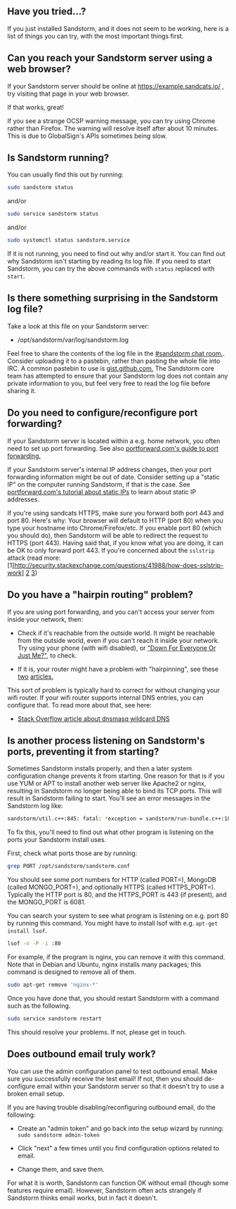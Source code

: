 ## Have you tried...?

If you just installed Sandstorm, and it does not seem to be working, here is a list of things you
can try, with the most important things first.

## Can you reach your Sandstorm server using a web browser?

If your Sandstorm server should be online at https://example.sandcats.io/ , try
visiting that page in your web browser.

If that works, great!

If you see a strange OCSP warning message, you can try using Chrome rather than Firefox. The warning
will resolve itself after about 10 minutes. This is due to GlobalSign's APIs sometimes being slow.

## Is Sandstorm running?

You can usually find this out by running:

```bash
sudo sandstorm status
```

and/or

```bash
sudo service sandstorm status
```

and/or

```bash
sudo systemctl status sandstorm.service
```

If it is not running, you need to find out why and/or start it. You can find out why Sandstorm isn't
starting by reading its log file. If you need to start Sandstorm, you can try the above commands
with `status` replaced with `start`.

## Is there something surprising in the Sandstorm log file?

Take a look at this file on your Sandstorm server:

- /opt/sandstorm/var/log/sandstorm.log

Feel free to share the contents of the log file in the [#sandstorm chat
room.](https://sandstorm.io/community). Consider uploading it to a pastebin, rather than pasting the
whole file into IRC.  A common pastebin to use is [gist.github.com.](https://gist.github.com/) The
Sandstorm core team has attempted to ensure that your Sandstorm log does not contain any private
information to you, but feel very free to read the log file before sharing it.

## Do you need to configure/reconfigure port forwarding?

If your Sandstorm server is located within a e.g. home network, you often need to set up port
forwarding. See also [portforward.com's guide to port forwarding.](http://portforward.com/)

If your Sandstorm server's internal IP address changes, then your port forwarding information might
be out of date. Consider setting up a "static IP" on the computer running Sandstorm, if that is the
case. See [portforward.com's tutorial about static
IPs](http://portforward.com/networking/staticip.htm) to learn about static IP addresses.

If you're using sandcats HTTPS, make *sure* you forward both port 443 and port 80. Here's why: Your
browser will default to HTTP (port 80) when you type your hostname into Chrome/Firefox/etc. If you
enable port 80 (which you should do), then Sandstorm will be able to redirect the request to HTTPS
(port 443). Having said that, if you know what you are doing, it can be OK to only forward port 443.
If you're concerned about the `sslstrip` attack (read more: [1]http://security.stackexchange.com/questions/41988/how-does-sslstrip-work] [2](https://www.happybearsoftware.com/you-should-be-more-worried-about-sslstrip) [3](https://www.linkedin.com/pulse/ssl-stripping-newbies-avinash-sm))

## Do you have a "hairpin routing" problem?

If you are using port forwarding, and you can't access your server from inside your network, then:

- Check if it's reachable from the outside world. It might be reachable from the outside world, even
  if you can't reach it inside your network. Try using your phone (with wifi disabled), or ["Down
  For Everyone Or Just Me?"](http://www.downforeveryoneorjustme.com/), to check.

- If it is, your router might have a problem with "hairpinning", see these
  [two](https://en.wikipedia.org/wiki/Hairpinning)
  [articles.](https://en.wikipedia.org/wiki/Network_address_translation#NAT_loopback)

This sort of problem is typically hard to correct for without changing your wifi router. If your
wifi router supports internal DNS entries, you can configure that. To read more about that,
see here:

- [Stack Overflow article about dnsmasq wildcard
  DNS](http://stackoverflow.com/questions/22313142/wildcard-subdomains-with-dnsmasq)

## Is another process listening on Sandstorm's ports, preventing it from starting?

Sometimes Sandstorm installs properly, and then a later system configuration change prevents it from
starting. One reason for that is if you use YUM or APT to install another web server like Apache2 or
nginx, resulting in Sandstorm no longer being able to bind its TCP ports.  This will result in
Sandstorm failing to start. You'll see an error messages in the Sandstorm log like:

```bash
sandstorm/util.c++:845: fatal: *exception = sandstorm/run-bundle.c++:1872: failed: bind(sockFd, reinterpret_cast<sockaddr *>(&sa), sizeof(sockaddr_in)): Address already in use
```

To fix this, you'll need to find out what other program is listening on the ports your Sandstorm
install uses.

First, check what ports those are by running:

```bash
grep PORT /opt/sandstorm/sandstorm.conf
```

You should see some port numbers for HTTP (called PORT=), MongoDB (called MONGO_PORT=), and
optionally HTTPS (called HTTPS_PORT=). Typically the HTTP port is 80, and the HTTPS_PORT is 443 (if
present), and the MONGO_PORT is 6081.

You can search your system to see what program is listening on e.g. port 80 by running this command. You might have to install lsof with e.g. `apt-get install lsof`.

```bash
lsof -n -P -i :80
```

For example, if the program is nginx, you can remove it with this command. Note that in Debian and
Ubuntu, nginx installs many packages; this command is designed to remove all of them.

```bash
sudo apt-get remove 'nginx-*'
```

Once you have done that, you should restart Sandstorm with a command such as the following.

```bash
sudo service sandstorm restart
```

This should resolve your problems. If not, please get in touch.

## Does outbound email truly work?

You can use the admin configuration panel to test outbound email. Make sure you successfully receive
the test email! If not, then you should de-configure email within your Sandstorm server so that it
doesn't try to use a broken email setup.

If you are having trouble disabling/reconfiguring outbound email, do the following:

- Create an "admin token" and go back into the setup wizard by running: `sudo sandstorm admin-token`

- Click "next" a few times until you find configuration options related to email.

- Change them, and save them.

For what it is worth, Sandstorm can function OK without email (though some features require
email). However, Sandstorm often acts strangely if Sandstorm thinks email works, but in fact it
doesn't.
